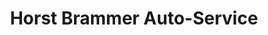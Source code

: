 ---
title: "Horst Brammer Auto-Service"
url: /suedheide/horst-brammer-auto-service/
shop: Autowerkstatt
---